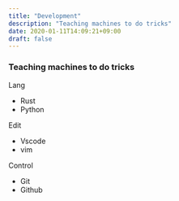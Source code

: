 ```yaml
---
title: "Development"
description: "Teaching machines to do tricks"
date: 2020-01-11T14:09:21+09:00
draft: false
---
```



### Teaching machines to do tricks

Lang
- Rust
- Python

Edit
- Vscode
- vim

Control
- Git
- Github